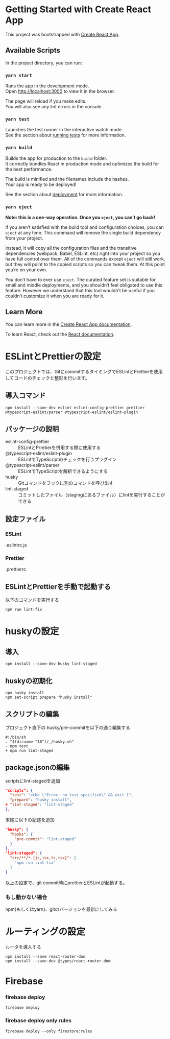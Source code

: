 # Getting Started with Create React App

This project was bootstrapped with [Create React App](https://github.com/facebook/create-react-app).

## Available Scripts

In the project directory, you can run:

### `yarn start`

Runs the app in the development mode.\
Open [http://localhost:3000](http://localhost:3000) to view it in the browser.

The page will reload if you make edits.\
You will also see any lint errors in the console.

### `yarn test`

Launches the test runner in the interactive watch mode.\
See the section about [running tests](https://facebook.github.io/create-react-app/docs/running-tests) for more information.

### `yarn build`

Builds the app for production to the `build` folder.\
It correctly bundles React in production mode and optimizes the build for the best performance.

The build is minified and the filenames include the hashes.\
Your app is ready to be deployed!

See the section about [deployment](https://facebook.github.io/create-react-app/docs/deployment) for more information.

### `yarn eject`

**Note: this is a one-way operation. Once you `eject`, you can’t go back!**

If you aren’t satisfied with the build tool and configuration choices, you can `eject` at any time. This command will remove the single build dependency from your project.

Instead, it will copy all the configuration files and the transitive dependencies (webpack, Babel, ESLint, etc) right into your project so you have full control over them. All of the commands except `eject` will still work, but they will point to the copied scripts so you can tweak them. At this point you’re on your own.

You don’t have to ever use `eject`. The curated feature set is suitable for small and middle deployments, and you shouldn’t feel obligated to use this feature. However we understand that this tool wouldn’t be useful if you couldn’t customize it when you are ready for it.

## Learn More

You can learn more in the [Create React App documentation](https://facebook.github.io/create-react-app/docs/getting-started).

To learn React, check out the [React documentation](https://reactjs.org/).

# ESLintとPrettierの設定
このプロジェクトでは、GitにcommitするタイミングでESLintとPrettierを使用してコードのチェックと整形を行います。

## 導入コマンド
```
npm install --save-dev eslint eslint-config-prettier prettier @typescript-eslint/parser @typescript-eslint/eslint-plugin
```

## パッケージの説明
<dl>
  <dt>eslint-config-prettier</dt>
  <dd>ESLintとPrretierを併用する際に使用する</dd>
  <dt>@typescript-eslint/eslint-plugin</dt>
  <dd>ESLintでTypeScriptのチェックを行うプラグイン</dd>
  <dt>@typescript-eslint/parser</dt>
  <dd>ESLintでTypeScriptを解析できるようにする</dd>
  <dt>husky</dt>
  <dd>Gitコマンドをフックに別のコマンドを呼び出す</dd>
  <dt>lint-staged</dt>
  <dd>コミットしたファイル（stagingにあるファイル）にlintを実行することができる</dd>
</dl>

## 設定ファイル

### ESLint
.eslintrc.js

### Prettier
.prettierrc

## ESLintとPrettierを手動で起動する
以下のコマンドを実行する
```
npm run lint-fix
```

# huskyの設定

## 導入
```
npm install --save-dev husky lint-staged
```

## huskyの初期化
```
npx husky install
npm set-script prepare "husky install"
```

## スクリプトの編集
プロジェクト直下の.husky/pre-commitを以下の通り編集する

```.husky/pre-commit
#!/bin/sh
. "$(dirname "$0")/_/husky.sh"
- npm test
+ npm run lint-staged
```

## package.jsonの編集

scriptsにlint-stagedを追加

```package.json
"scripts": {
  "test": "echo \"Error: no test specified\" && exit 1",
  "prepare": "husky install",
+ "lint-staged": "lint-staged"
},
```

末尾に以下の記述を追加

```package.json
"husky": {
  "hooks": {
    "pre-commit": "lint-staged"
  }
},
"lint-staged": {
  "src/**/*.{js,jsx,ts,tsx}": [
    "npm run lint-fix"
  ]
}
```

以上の設定で、git commit時にprettierとESLintが起動する。

### もし動かない場合
npm(もしくはyarn)、gitのバージョンを最新にしてみる

# ルーティングの設定
ルータを導入する
```
npm install --save react-router-dom
npm install --save-dev @types/react-router-dom

```

# Firebase

### firebase deploy
```
firebase deploy
```

### firebase deploy only rules
```
firebase deploy --only firestore:rules
```